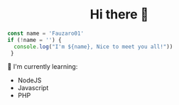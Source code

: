 <h1  align='center'> Hi there 👋 </h1>

<p align='center'> </p>

<!--START_SECTION:waka-->
<!--END_SECTION:waka-->

```javascript
const name = 'Fauzaro01'
if (!name = '') {
  console.log("I'm ${name}, Nice to meet you all!"))
 }
```

:page_with_curl: I'm currently learning:
- NodeJS
- Javascript
- PHP

